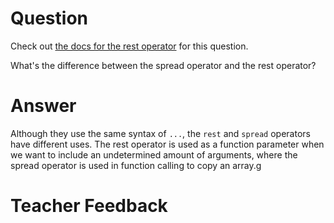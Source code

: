 # Question
Check out [the docs for the rest operator](https://developer.mozilla.org/en-US/docs/Web/JavaScript/Reference/Functions/rest_parameters) for this question.

What's the difference between the spread operator and the rest operator?

# Answer
Although they use the same syntax of `...`, the `rest` and `spread` operators have different uses. The rest operator is used as a function parameter when we want to include an undetermined amount of arguments, where the spread operator is used in function calling to copy an array.g

# Teacher Feedback